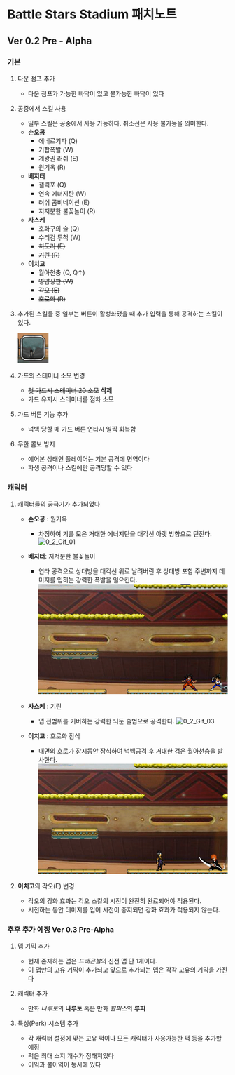 # Battle Stars Stadium 패치노트

## Ver 0.2 Pre - Alpha

### 기본

1. 다운 점프 추가
    - 다운 점프가 가능한 바닥이 있고 불가능한 바닥이 있다

2. 공중에서 스킬 사용
    - 일부 스킬은 공중에서 사용 가능하다. 취소선은 사용 불가능을 의미한다.
    - **손오공**
        - 에네르기파 (Q) 
        - 기합폭발 (W)
        - 계왕권 러쉬 (E)
        - 원기옥 (R)
    - **베지터**
        - 갤릭포 (Q)
        - 연속 에너지탄 (W)
        - 러쉬 콤비네이션 (E)
        - 지저분한 불꽃놀이 (R)
    - **사스케**
        - 호화구의 술 (Q)
        - 수리검 투척 (W)
        - ~~치도리 (E)~~
        - ~~기린 (R)~~
    - **이치고**
        - 월아천충 (Q, Q↑)
        - ~~영압장판 (W)~~
        - ~~각오 (E)~~
        - ~~호로화 (R)~~

3. 추가된 스킬들 중 일부는 버튼이 활성화됐을 때 추가 입력을 통해 공격하는 스킬이 있다.
    
    ![0_2_Gif_00](https://github.com/junhaeng007/UnityProjects/blob/main/BattleStarsStadium/PatchNote/0.2%20Pre-Alpha/0_2_Gif_00.gif?raw=true)

4. 가드의 스테미너 소모 변경
    - ~~첫 가드시 스테미너 20 소모~~ **삭제**
    - 가드 유지시 스테미너를 점차 소모

5. 가드 버튼 기능 추가
    - 넉백 당할 때 가드 버튼 연타시 일찍 회복함

6. 무한 콤보 방지
    - 에어본 상태인 플레이어는 기본 공격에 면역이다
    - 파생 공격이나 스킬에만 공격당할 수 있다

### 캐릭터

1. 캐릭터들의 궁극기가 추가되었다
    - **손오공** : 원기옥
        -  차징하여 기를 모은 거대한 에너지탄을 대각선 아랫 방향으로 던진다.
    ![0_2_Gif_01](https://github.com/junhaeng007/UnityProjects/blob/main/BattleStarsStadium/PatchNote/0.2%20Pre-Alpha/0_2_Gif_01.gif?raw=true)

    - **베지터**: 지저분한 불꽃놀이
        - 연타 공격으로 상대방을 대각선 위로 날려버린 후 상대방 포함 주변까지 데미지를 입히는 강력한 폭발을 일으킨다.
    ![0_2_Gif_02](https://github.com/junhaeng007/UnityProjects/blob/main/BattleStarsStadium/PatchNote/0.2%20Pre-Alpha/0_2_Gif_02.gif?raw=true)

    - **사스케** : 기린
        - 맵 전범위를 커버하는 강력한 뇌둔 술법으로 공격한다.
    ![0_2_Gif_03](https://github.com/junhaeng007/UnityProjects/blob/main/BattleStarsStadium/PatchNote/0.2%20Pre-Alpha/0_2_Gif_03.gif?raw=true)

    - **이치고** : 호로화 잠식
        - 내면의 호로가 잠시동안 잠식하여 넉백공격 후 거대한 검은 월아천충을 발사한다.
    ![0_2_Gif_04](https://github.com/junhaeng007/UnityProjects/blob/main/BattleStarsStadium/PatchNote/0.2%20Pre-Alpha/0_2_Gif_04.gif?raw=true)

2. **이치고**의 각오(E) 변경
    - 각오의 강화 효과는 각오 스킬의 시전이 완전히 완료되어야 적용된다.
    - 시전하는 동안 데미지를 입어 시전이 중지되면 강화 효과가 적용되지 않는다.


### 추후 추가 예정 Ver 0.3 Pre-Alpha

1. 맵 기믹 추가
    - 현재 존재하는 맵은 *드래곤볼*의 신전 맵 단 1개이다.
    - 이 맵만의 고유 기믹이 추가되고 앞으로 추가되는 맵은 각각 고유의 기믹을 가진다

2. 캐릭터 추가
    - 만화 *나루토*의 **나루토** 혹은 만화 *원피스*의 **루피**

3. 특성(Perk) 시스템 추가
    - 각 캐릭터 설정에 맞는 고유 퍽이나 모든 캐릭터가 사용가능한 퍽 등을 추가할 예정
    - 퍽은 최대 소지 개수가 정해져있다
    - 이익과 불이익이 동시에 있다
